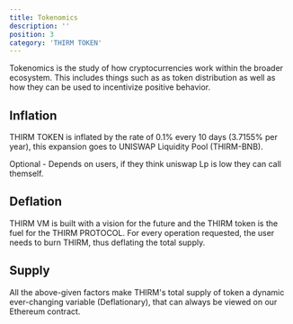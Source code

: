 ```yaml
---
title: Tokenomics
description: ''
position: 3
category: 'THIRM TOKEN'
---
```


Tokenomics is the study of how cryptocurrencies work within the broader ecosystem. This includes things such as as token distribution as well as how they can be used to incentivize positive behavior. 

## Inflation 

THIRM TOKEN is inflated by the rate of 0.1% every 10 days (3.7155% per year), this expansion goes to UNISWAP Liquidity Pool (THIRM-BNB).

Optional - Depends on users, if they think uniswap Lp is low they can call themself.

## Deflation 

THIRM VM is built with a vision for the future and the THIRM token is the fuel for the THIRM PROTOCOL. For every operation requested, the user needs to burn THIRM, thus deflating the total supply.

## Supply 
All the above-given factors make THIRM's total supply of token a dynamic ever-changing variable (Deflationary), that can always be viewed on our Ethereum contract.
